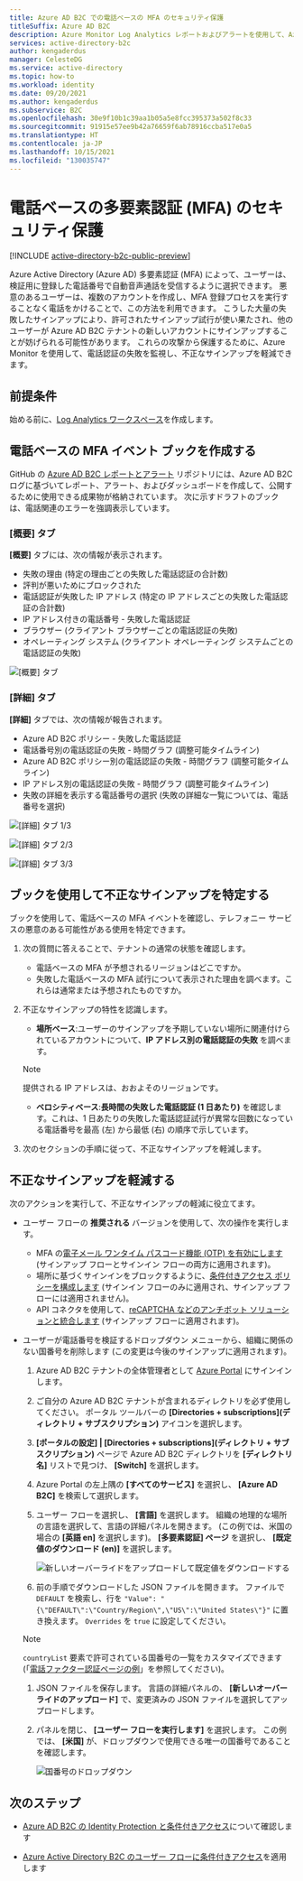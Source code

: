 ```yaml
---
title: Azure AD B2C での電話ベースの MFA のセキュリティ保護
titleSuffix: Azure AD B2C
description: Azure Monitor Log Analytics レポートおよびアラートを使用して、Azure AD B2C テナントの電話ベースの多要素認証 (MFA) をセキュリティで保護するためのヒントについて説明します。 ブックを使用して、不正な電話認証を特定し、不正なサインアップを軽減します。 =
services: active-directory-b2c
author: kengaderdus
manager: CelesteDG
ms.service: active-directory
ms.topic: how-to
ms.workload: identity
ms.date: 09/20/2021
ms.author: kengaderdus
ms.subservice: B2C
ms.openlocfilehash: 30e9f10b1c39aa1b05a5e8fcc395373a502f8c33
ms.sourcegitcommit: 91915e57ee9b42a76659f6ab78916ccba517e0a5
ms.translationtype: HT
ms.contentlocale: ja-JP
ms.lasthandoff: 10/15/2021
ms.locfileid: "130035747"
---
```

# <a name="securing-phone-based-multi-factor-authentication-mfa"></a>電話ベースの多要素認証 (MFA) のセキュリティ保護

[!INCLUDE [active-directory-b2c-public-preview](../../includes/active-directory-b2c-public-preview.md)]

Azure Active Directory (Azure AD) 多要素認証 (MFA) によって、ユーザーは、検証用に登録した電話番号で自動音声通話を受信するように選択できます。 悪意のあるユーザーは、複数のアカウントを作成し、MFA 登録プロセスを実行することなく電話をかけることで、この方法を利用できます。 こうした大量の失敗したサインアップにより、許可されたサインアップ試行が使い果たされ、他のユーザーが Azure AD B2C テナントの新しいアカウントにサインアップすることが妨げられる可能性があります。 これらの攻撃から保護するために、Azure Monitor を使用して、電話認証の失敗を監視し、不正なサインアップを軽減できます。

## <a name="prerequisites"></a>前提条件

始める前に、[Log Analytics ワークスペース](azure-monitor.md)を作成します。

## <a name="create-a-phone-based-mfa-events-workbook"></a>電話ベースの MFA イベント ブックを作成する

GitHub の [Azure AD B2C レポートとアラート](https://github.com/azure-ad-b2c/siem#phone-authentication-failures) リポジトリには、Azure AD B2C ログに基づいてレポート、アラート、およびダッシュボードを作成して、公開するために使用できる成果物が格納されています。 次に示すドラフトのブックは、電話関連のエラーを強調表示しています。

### <a name="overview-tab"></a>[概要] タブ

**[概要]** タブには、次の情報が表示されます。

- 失敗の理由 (特定の理由ごとの失敗した電話認証の合計数)
- 評判が悪いためにブロックされた
- 電話認証が失敗した IP アドレス (特定の IP アドレスごとの失敗した電話認証の合計数)
- IP アドレス付きの電話番号 - 失敗した電話認証
- ブラウザー (クライアント ブラウザーごとの電話認証の失敗)
- オペレーティング システム (クライアント オペレーティング システムごとの電話認証の失敗)

![[概要] タブ](media/phone-based-mfa/overview-tab.png)

### <a name="details-tab"></a>[詳細] タブ

**[詳細]** タブでは、次の情報が報告されます。

- Azure AD B2C ポリシー - 失敗した電話認証
- 電話番号別の電話認証の失敗 - 時間グラフ (調整可能タイムライン)
- Azure AD B2C ポリシー別の電話認証の失敗 - 時間グラフ (調整可能タイムライン)
- IP アドレス別の電話認証の失敗 - 時間グラフ (調整可能タイムライン)
- 失敗の詳細を表示する電話番号の選択 (失敗の詳細な一覧については、電話番号を選択)

![[詳細] タブ 1/3](media/phone-based-mfa/details-tab-1.png)

![[詳細] タブ 2/3](media/phone-based-mfa/details-tab-2.png)

![[詳細] タブ 3/3](media/phone-based-mfa/details-tab-3.png)

## <a name="use-the-workbook-to-identify-fraudulent-sign-ups"></a>ブックを使用して不正なサインアップを特定する

ブックを使用して、電話ベースの MFA イベントを確認し、テレフォニー サービスの悪意のある可能性がある使用を特定できます。

1. 次の質問に答えることで、テナントの通常の状態を確認します。

   - 電話ベースの MFA が予想されるリージョンはどこですか。
   - 失敗した電話ベースの MFA 試行について表示された理由を調べます。これらは通常または予想されたものですか。

2. 不正なサインアップの特性を認識します。

   - **場所ベース**:ユーザーのサインアップを予期していない場所に関連付けられているアカウントについて、**IP アドレス別の電話認証の失敗** を調べます。

   > [!NOTE]
   > 提供される IP アドレスは、おおよそのリージョンです。

   - **ベロシティベース**:**長時間の失敗した電話認証 (1 日あたり)** を確認します。これは、1 日あたりの失敗した電話認証試行が異常な回数になっている電話番号を最高 (左) から最低 (右) の順序で示しています。

3. 次のセクションの手順に従って、不正なサインアップを軽減します。
 

## <a name="mitigate-fraudulent-sign-ups"></a>不正なサインアップを軽減する

次のアクションを実行して、不正なサインアップの軽減に役立てます。

- ユーザー フローの **推奨される** バージョンを使用して、次の操作を実行します。
     
   - MFA の[電子メール ワンタイム パスコード機能 (OTP) を有効にします](phone-authentication-user-flows.md) (サインアップ フローとサインイン フローの両方に適用されます)。
   - 場所に基づくサインインをブロックするように、[条件付きアクセス ポリシーを構成します](conditional-access-user-flow.md) (サインイン フローのみに適用され、サインアップ フローには適用されません)。
   - API コネクタを使用して、[reCAPTCHA などのアンチボット ソリューションと統合します](https://github.com/Azure-Samples/active-directory-b2c-node-sign-up-user-flow-captcha) (サインアップ フローに適用されます)。

- ユーザーが電話番号を検証するドロップダウン メニューから、組織に関係のない国番号を削除します (この変更は今後のサインアップに適用されます)。
    
   1. Azure AD B2C テナントの全体管理者として [Azure Portal](https://portal.azure.com) にサインインします。
   1. ご自分の Azure AD B2C テナントが含まれるディレクトリを必ず使用してください。 ポータル ツールバーの **[Directories + subscriptions]\(ディレクトリ + サブスクリプション\)** アイコンを選択します。
   1. **[ポータルの設定] | [Directories + subscriptions]\(ディレクトリ + サブスクリプション\)** ページで Azure AD B2C ディレクトリを **[ディレクトリ名]** リストで見つけ、 **[Switch]** を選択します。
   1. Azure Portal の左上隅の **[すべてのサービス]** を選択し、 **[Azure AD B2C]** を検索して選択します。
   1. ユーザー フローを選択し、 **[言語]** を選択します。 組織の地理的な場所の言語を選択して、言語の詳細パネルを開きます。 (この例では、米国の場合の **[英語 en]** を選択します)。 **[多要素認証] ページ** を選択し、 **[既定値のダウンロード (en)]** を選択します。
 
      ![新しいオーバーライドをアップロードして既定値をダウンロードする](media/phone-based-mfa/download-defaults.png)

   1. 前の手順でダウンロードした JSON ファイルを開きます。 ファイルで `DEFAULT` を検索し、行を `"Value": "{\"DEFAULT\":\"Country/Region\",\"US\":\"United States\"}"` に置き換えます。 `Overrides` を `true` に設定してください。

   > [!NOTE]
   > `countryList` 要素で許可されている国番号の一覧をカスタマイズできます (「[電話ファクター認証ページの例](localization-string-ids.md#phone-factor-authentication-page-example)」を参照してください)。

   1. JSON ファイルを保存します。 言語の詳細パネルの、 **[新しいオーバーライドのアップロード]** で、変更済みの JSON ファイルを選択してアップロードします。
   1. パネルを閉じ、 **[ユーザー フローを実行します]** を選択します。 この例では、 **[米国]** が、ドロップダウンで使用できる唯一の国番号であることを確認します。
 
      ![国番号のドロップダウン](media/phone-based-mfa/country-code-drop-down.png)

## <a name="next-steps"></a>次のステップ

- [Azure AD B2C の Identity Protection と条件付きアクセス](conditional-access-identity-protection-overview.md)について確認します 

- [Azure Active Directory B2C のユーザー フローに条件付きアクセス](conditional-access-user-flow.md)を適用します